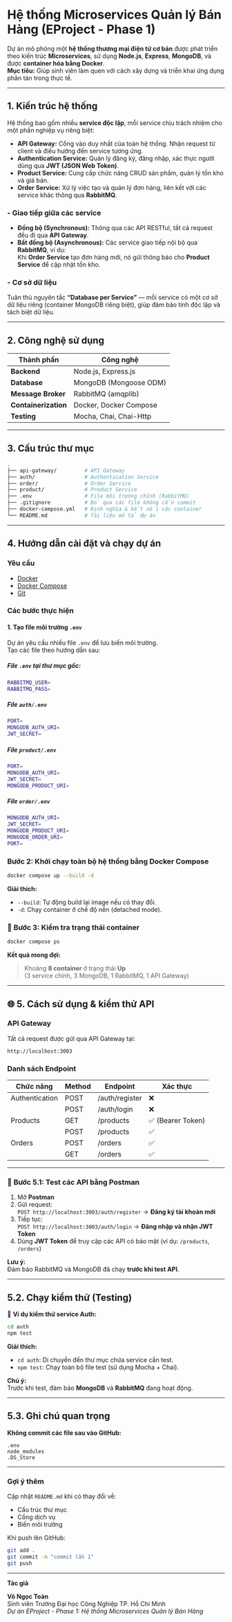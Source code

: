 #  Hệ thống Microservices Quản lý Bán Hàng (EProject - Phase 1)

Dự án mô phỏng một **hệ thống thương mại điện tử cơ bản** được phát triển theo kiến trúc **Microservices**, sử dụng **Node.js**, **Express**, **MongoDB**, và được **container hóa bằng Docker**.  
 **Mục tiêu:** Giúp sinh viên làm quen với cách xây dựng và triển khai ứng dụng phân tán trong thực tế.

---

##  1. Kiến trúc hệ thống

Hệ thống bao gồm nhiều **service độc lập**, mỗi service chịu trách nhiệm cho một phần nghiệp vụ riêng biệt:

- **API Gateway:** Cổng vào duy nhất của toàn hệ thống. Nhận request từ client và điều hướng đến service tương ứng.  
- **Authentication Service:** Quản lý đăng ký, đăng nhập, xác thực người dùng qua **JWT (JSON Web Token)**.  
- **Product Service:** Cung cấp chức năng CRUD sản phẩm, quản lý tồn kho và giá bán.  
- **Order Service:** Xử lý việc tạo và quản lý đơn hàng, liên kết với các service khác thông qua **RabbitMQ**.


### - Giao tiếp giữa các service

- **Đồng bộ (Synchronous):** Thông qua các API RESTful, tất cả request đều đi qua **API Gateway**.  
- **Bất đồng bộ (Asynchronous):** Các service giao tiếp nội bộ qua **RabbitMQ**, ví dụ:  
  Khi **Order Service** tạo đơn hàng mới, nó gửi thông báo cho **Product Service** để cập nhật tồn kho.


### - Cơ sở dữ liệu

Tuân thủ nguyên tắc **“Database per Service”** — mỗi service có một cơ sở dữ liệu riêng (container MongoDB riêng biệt), giúp đảm bảo tính độc lập và tách biệt dữ liệu.

---

##  2. Công nghệ sử dụng

| Thành phần | Công nghệ |
|-------------|-----------|
| **Backend** | Node.js, Express.js |
| **Database** | MongoDB (Mongoose ODM) |
| **Message Broker** | RabbitMQ (amqplib) |
| **Containerization** | Docker, Docker Compose |
| **Testing** | Mocha, Chai, Chai-Http |

---

##  3. Cấu trúc thư mục

```bash
.
├── api-gateway/         # API Gateway
├── auth/                # Authentication Service
├── order/               # Order Service
├── product/             # Product Service
├── .env                 # File môi trường chính (RabbitMQ)
├── .gitignore           # Bỏ qua các file không cần commit
├── docker-compose.yml   # Định nghĩa & kết nối các container
└── README.md            # Tài liệu mô tả dự án
```
---

##  4. Hướng dẫn cài đặt và chạy dự án


###  **Yêu cầu**

- [Docker](https://www.docker.com/)
- [Docker Compose](https://docs.docker.com/compose/)
- [Git](https://git-scm.com/)

###  **Các bước thực hiện**

#### **1. Tạo file môi trường `.env`**

Dự án yêu cầu nhiều file `.env` để lưu biến môi trường.  
Tạo các file theo hướng dẫn sau:


#####  **File `.env` tại thư mục gốc:**
```bash
RABBITMQ_USER=
RABBITMQ_PASS=
```

#####  **File `auth/.env`**
```bash
PORT=
MONGODB_AUTH_URI=
JWT_SECRET=
```

#####  **File `product/.env`**
```bash
PORT=
MONGODB_AUTH_URI=
JWT_SECRET=
MONGODB_PRODUCT_URI=
```

#####  **File `order/.env`**
```bash
MONGODB_AUTH_URI=
JWT_SECRET=
MONGODB_PRODUCT_URI=
MONGODB_ORDER_URI=
PORT=
```


###  **Bước 2: Khởi chạy toàn bộ hệ thống bằng Docker Compose**
```bash
docker compose up --build -d
```
 **Giải thích:**
- `--build`: Tự động build lại image nếu có thay đổi.
- `-d`: Chạy container ở chế độ nền (detached mode).


### 🔹 **Bước 3: Kiểm tra trạng thái container**
```bash
docker compose ps
```
**Kết quả mong đợi:**
> Khoảng **8 container** ở trạng thái **Up**  
> (3 service chính, 3 MongoDB, 1 RabbitMQ, 1 API Gateway)

---

## 🌐 **5. Cách sử dụng & kiểm thử API**

###  API Gateway
Tất cả request được gửi qua API Gateway tại:
```
http://localhost:3003
```

###  **Danh sách Endpoint**

| Chức năng | Method | Endpoint | Xác thực |
|------------|---------|-----------|-----------|
| Authentication | POST | /auth/register | ❌ |
|  | POST | /auth/login | ❌ |
| Products | GET | /products | ✅ (Bearer Token) |
|  | POST | /products | ✅ |
| Orders | POST | /orders | ✅ |
|  | GET | /orders | ✅ |

---

### 🔹 **Bước 5.1: Test các API bằng Postman**

1. Mở **Postman**
2. Gửi request:  
   `POST http://localhost:3003/auth/register` → **Đăng ký tài khoản mới**
3. Tiếp tục:  
   `POST http://localhost:3003/auth/login` → **Đăng nhập và nhận JWT Token**
4. Dùng **JWT Token** để truy cập các API có bảo mật (ví dụ: `/products`, `/orders`)

 **Lưu ý:**  
Đảm bảo RabbitMQ và MongoDB đã chạy **trước khi test API**.

---

##  **5.2. Chạy kiểm thử (Testing)**

🔹 **Ví dụ kiểm thử service Auth:**
```bash
cd auth
npm test
```
 **Giải thích:**
- `cd auth`: Di chuyển đến thư mục chứa service cần test.  
- `npm test`: Chạy toàn bộ file test (sử dụng Mocha + Chai).

 **Chú ý:**  
Trước khi test, đảm bảo **MongoDB** và **RabbitMQ** đang hoạt động.

---

##  **5.3. Ghi chú quan trọng**
 **Không commit các file sau vào GitHub:**
```
.env
node_modules
.DS_Store
```

---

###  **Gợi ý thêm**

Cập nhật `README.md` khi có thay đổi về:
- Cấu trúc thư mục
- Cổng dịch vụ
- Biến môi trường

Khi push lên GitHub:
```bash
git add .
git commit -m "commit lần 1"
git push
```

---

 **Tác giả**

**Võ Ngọc Toàn**  
 Sinh viên Trường Đại học Công Nghiệp TP. Hồ Chí Minh  
 *Dự án EProject - Phase 1: Hệ thống Microservices Quản lý Bán Hàng*

